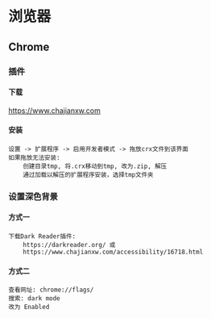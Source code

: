 
# 浏览器

## Chrome

### 插件

#### 下载

<https://www.chajianxw.com>

#### 安装

```text
设置 -> 扩展程序 -> 启用开发者模式 -> 拖放crx文件到该界面
如果拖放无法安装: 
    创建目录tmp, 将.crx移动到tmp, 改为.zip, 解压
    通过加载以解压的扩展程序安装，选择tmp文件夹
```

### 设置深色背景

#### 方式一

```text
下载Dark Reader插件:
    https://darkreader.org/ 或
    https://www.chajianxw.com/accessibility/16718.html
```

#### 方式二

```text
查看网址: chrome://flags/
搜索: dark mode
改为 Enabled
```
